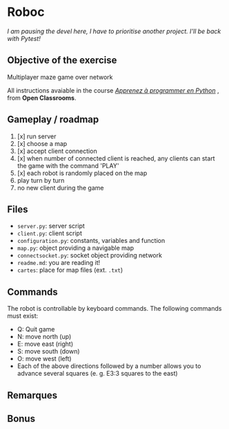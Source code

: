 # Roboc

_I am pausing the devel here, I have to prioritise another project._
_I'll be back with Pytest!_

## Objective of the exercise

Multiplayer maze game over network

All instructions avaiable in the course
_[Apprenez à programmer en Python](https://openclassrooms.com/courses/apprenez-a-programmer-en-python/exercises/181)_
, from **Open Classrooms**.

## Gameplay / roadmap

1. [x] run server
2. [x] choose a map
3. [x] accept client connection
4. [x] when number of connected client is reached, any clients can start the
game with the command 'PLAY'
5. [x] each robot is randomly placed on the map
6. play turn by turn
7. no new client during the game

## Files

 - `server.py`: server script
 - `client.py`: client script
 - `configuration.py`: constants, variables and function
 - `map.py`: object providing a navigable map
 - `connectsocket.py`: socket object providing network
 - `readme.md`: you are reading it!
 - `cartes`: place for map files (ext. `.txt`)

## Commands

The robot is controllable by keyboard commands. The following commands
must exist:
 - Q: Quit game
 - N: move north (up)
 - E: move east (right)
 - S: move south (down)
 - O: move west (left)
 - Each of the above directions followed by a number allows you to
 advance several squares (e. g. E3:3 squares to the east)

## Remarques

## Bonus
